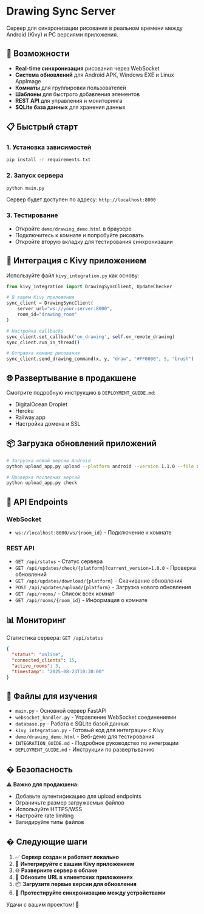 # Drawing Sync Server

Сервер для синхронизации рисования в реальном времени между Android (Kivy) и PC версиями приложения.

## 🚀 Возможности

- **Real-time синхронизация** рисования через WebSocket
- **Система обновлений** для Android APK, Windows EXE и Linux AppImage
- **Комнаты** для группировки пользователей
- **Шаблоны** для быстрого добавления элементов
- **REST API** для управления и мониторинга
- **SQLite база данных** для хранения данных

## 📋 Быстрый старт

### 1. Установка зависимостей
```bash
pip install -r requirements.txt
```

### 2. Запуск сервера
```bash
python main.py
```
Сервер будет доступен по адресу: `http://localhost:8000`

### 3. Тестирование
- Откройте `demo/drawing_demo.html` в браузере
- Подключитесь к комнате и попробуйте рисовать
- Откройте вторую вкладку для тестирования синхронизации

## 🔌 Интеграция с Kivy приложением

Используйте файл `kivy_integration.py` как основу:

```python
from kivy_integration import DrawingSyncClient, UpdateChecker

# В вашем Kivy приложении
sync_client = DrawingSyncClient(
    server_url="ws://your-server:8000",
    room_id="drawing_room"
)

# Настройка callbacks
sync_client.set_callback('on_drawing', self.on_remote_drawing)
sync_client.run_in_thread()

# Отправка команд рисования
sync_client.send_drawing_command(x, y, "draw", "#FF0000", 5, "brush")
```

## 🌐 Развертывание в продакшене

Смотрите подробную инструкцию в `DEPLOYMENT_GUIDE.md`:
- DigitalOcean Droplet
- Heroku
- Railway.app
- Настройка домена и SSL

## 📦 Загрузка обновлений приложений

```bash
# Загрузка новой версии Android
python upload_app.py upload --platform android --version 1.1.0 --file app.apk --notes "Исправления ошибок"

# Проверка последних версий
python upload_app.py check
```

## 🔄 API Endpoints

### WebSocket
- `ws://localhost:8000/ws/{room_id}` - Подключение к комнате

### REST API
- `GET /api/status` - Статус сервера
- `GET /api/updates/check/{platform}?current_version=1.0.0` - Проверка обновлений
- `GET /api/updates/download/{platform}` - Скачивание обновления
- `POST /api/updates/upload/{platform}` - Загрузка нового обновления
- `GET /api/rooms/` - Список всех комнат
- `GET /api/rooms/{room_id}` - Информация о комнате

## 📊 Мониторинг

Статистика сервера: `GET /api/status`
```json
{
  "status": "online",
  "connected_clients": 15,
  "active_rooms": 3,
  "timestamp": "2025-08-23T10:30:00"
}
```

## 🧪 Файлы для изучения

- `main.py` - Основной сервер FastAPI
- `websocket_handler.py` - Управление WebSocket соединениями  
- `database.py` - Работа с SQLite базой данных
- `kivy_integration.py` - Готовый код для интеграции с Kivy
- `demo/drawing_demo.html` - Веб-демо для тестирования
- `INTEGRATION_GUIDE.md` - Подробное руководство по интеграции
- `DEPLOYMENT_GUIDE.md` - Инструкции по развертыванию

## � Безопасность

⚠️ **Важно для продакшена:**
- Добавьте аутентификацию для upload endpoints
- Ограничьте размер загружаемых файлов
- Используйте HTTPS/WSS
- Настройте rate limiting
- Валидируйте типы файлов

## � Следующие шаги

1. ✅ **Сервер создан и работает локально**
2. 🔄 **Интегрируйте с вашим Kivy приложением**
3. 🌐 **Разверните сервер в облаке** 
4. 📱 **Обновите URL в клиентских приложениях**
5. 📦 **Загрузите первые версии для обновления**
6. 🧪 **Протестируйте синхронизацию между устройствами**

Удачи с вашим проектом! 🎨

